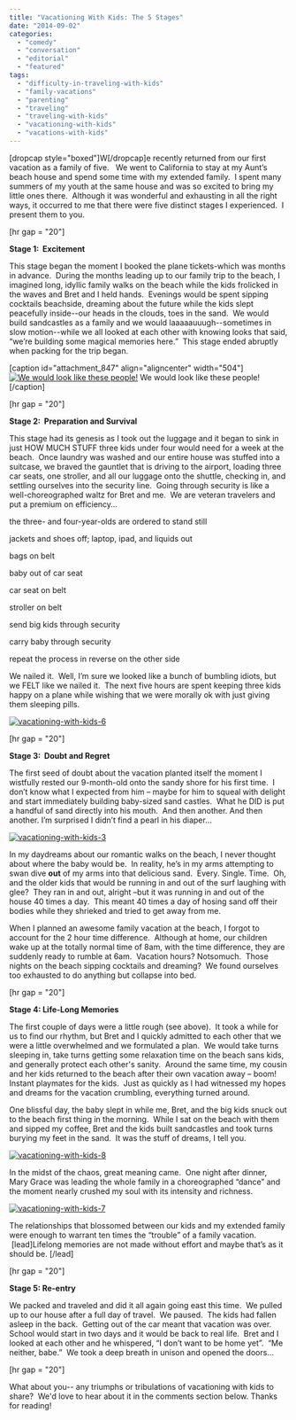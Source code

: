 ```yaml
---
title: "Vacationing With Kids: The 5 Stages"
date: "2014-09-02"
categories: 
  - "comedy"
  - "conversation"
  - "editorial"
  - "featured"
tags: 
  - "difficulty-in-traveling-with-kids"
  - "family-vacations"
  - "parenting"
  - "traveling"
  - "traveling-with-kids"
  - "vacationing-with-kids"
  - "vacations-with-kids"
---
```


\[dropcap style="boxed"\]W\[/dropcap\]e recently returned from our first vacation as a family of five.   We went to California to stay at my Aunt’s beach house and spend some time with my extended family.  I spent many summers of my youth at the same house and was so excited to bring my little ones there.  Although it was wonderful and exhausting in all the right ways, it occurred to me that there were five distinct stages I experienced.  I present them to you.

\[hr gap = "20"\]

**Stage 1:  Excitement**

This stage began the moment I booked the plane tickets-which was months in advance.  During the months leading up to our family trip to the beach, I imagined long, idyllic family walks on the beach while the kids frolicked in the waves and Bret and I held hands.  Evenings would be spent sipping cocktails beachside, dreaming about the future while the kids slept peacefully inside--our heads in the clouds, toes in the sand.  We would build sandcastles as a family and we would laaaaauuugh--sometimes in slow motion--while we all looked at each other with knowing looks that said, “we’re building some magical memories here.”  This stage ended abruptly when packing for the trip began.

\[caption id="attachment\_847" align="aligncenter" width="504"\][![We would look like these people!](images/these-people.gif.pagespeed.ce_.ldi7L4ouyY.gif)](http://www.thedadissues.com/wp-content/uploads/2014/09/these-people.gif) We would look like these people!\[/caption\]

\[hr gap = "20"\]

**Stage 2:  Preparation and Survival**[](http://www.thedadissues.com/wp-content/uploads/2014/09/vacationing-with-kids-1.gif)

This stage had its genesis as I took out the luggage and it began to sink in just HOW MUCH STUFF three kids under four would need for a week at the beach.  Once laundry was washed and our entire house was stuffed into a suitcase, we braved the gauntlet that is driving to the airport, loading three car seats, one stroller, and all our luggage onto the shuttle, checking in, and settling ourselves into the security line.  Going through security is like a well-choreographed waltz for Bret and me.  We are veteran travelers and put a premium on efficiency…

the three- and four-year-olds are ordered to stand still

jackets and shoes off; laptop, ipad, and liquids out

bags on belt

baby out of car seat

car seat on belt

stroller on belt

send big kids through security

carry baby through security

repeat the process in reverse on the other side

We nailed it.  Well, I’m sure we looked like a bunch of bumbling idiots, but we FELT like we nailed it.  The next five hours are spent keeping three kids happy on a plane while wishing that we were morally ok with just giving them sleeping pills.

[![vacationing-with-kids-6](images/vacationing-with-kids-6.gif.pagespeed.ce_.qqdIsXE_vM.gif)](http://www.thedadissues.com/wp-content/uploads/2014/09/vacationing-with-kids-6.gif)

\[hr gap = "20"\]

**Stage 3:  Doubt and Regret**

The first seed of doubt about the vacation planted itself the moment I wistfully rested our 9-month-old onto the sandy shore for his first time.  I don’t know what I expected from him – maybe for him to squeal with delight and start immediately building baby-sized sand castles.  What he DID is put a handful of sand directly into his mouth.  And then another. And then another. I’m surprised I didn’t find a pearl in his diaper…

[![vacationing-with-kids-3](images/vacationing-with-kids-3.gif.pagespeed.ce_.rXpM2jil3t.gif)](http://www.thedadissues.com/wp-content/uploads/2014/09/vacationing-with-kids-3.gif)

In my daydreams about our romantic walks on the beach, I never thought about where the baby would be.  In reality, he’s in my arms attempting to swan dive **out** of my arms into that delicious sand.  Every. Single. Time.  Oh, and the older kids that would be running in and out of the surf laughing with glee?  They ran in and out, alright –but it was running in and out of the house 40 times a day.  This meant 40 times a day of hosing sand off their bodies while they shrieked and tried to get away from me.

When I planned an awesome family vacation at the beach, I forgot to account for the 2 hour time difference.  Although at home, our children wake up at the totally normal time of 8am, with the time difference, they are suddenly ready to rumble at 6am.  Vacation hours? Notsomuch.  Those nights on the beach sipping cocktails and dreaming?  We found ourselves too exhausted to do anything but collapse into bed.

\[hr gap = "20"\]

**Stage 4: Life-Long Memories**

The first couple of days were a little rough (see above).  It took a while for us to find our rhythm, but Bret and I quickly admitted to each other that we were a little overwhelmed and we formulated a plan.  We would take turns sleeping in, take turns getting some relaxation time on the beach sans kids, and generally protect each other's sanity.  Around the same time, my cousin and her kids returned to the beach after their own vacation away – boom! Instant playmates for the kids.  Just as quickly as I had witnessed my hopes and dreams for the vacation crumbling, everything turned around.

One blissful day, the baby slept in while me, Bret, and the big kids snuck out to the beach first thing in the morning.  While I sat on the beach with them and sipped my coffee, Bret and the kids built sandcastles and took turns burying my feet in the sand.  It was the stuff of dreams, I tell you.

[![vacationing-with-kids-8](images/vacationing-with-kids-8.gif.pagespeed.ce_.FH0PYO22p8.gif)](http://www.thedadissues.com/wp-content/uploads/2014/09/vacationing-with-kids-8.gif)

In the midst of the chaos, great meaning came.  One night after dinner, Mary Grace was leading the whole family in a choreographed “dance” and the moment nearly crushed my soul with its intensity and richness.

[![vacationing-with-kids-7](images/vacationing-with-kids-7.gif.pagespeed.ce_.8UzPw0-AUc.gif)](http://www.thedadissues.com/wp-content/uploads/2014/09/vacationing-with-kids-7.gif)

The relationships that blossomed between our kids and my extended family were enough to warrant ten times the “trouble” of a family vacation.  \[lead\]Lifelong memories are not made without effort and maybe that’s as it should be. \[/lead\]

\[hr gap = "20"\]

**Stage 5: Re-entry**

We packed and traveled and did it all again going east this time.  We pulled up to our house after a full day of travel.  We paused.  The kids had fallen asleep in the back.  Getting out of the car meant that vacation was over.  School would start in two days and it would be back to real life.  Bret and I looked at each other and he whispered, “I don’t want to be home yet”.  “Me neither, babe.”  We took a deep breath in unison and opened the doors…

\[hr gap = "20"\]

What about you-- any triumphs or tribulations of vacationing with kids to share?  We'd love to hear about it in the comments section below. Thanks for reading!
